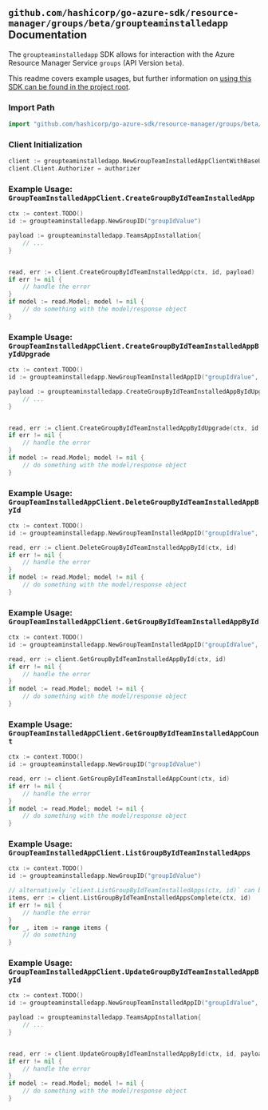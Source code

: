 
## `github.com/hashicorp/go-azure-sdk/resource-manager/groups/beta/groupteaminstalledapp` Documentation

The `groupteaminstalledapp` SDK allows for interaction with the Azure Resource Manager Service `groups` (API Version `beta`).

This readme covers example usages, but further information on [using this SDK can be found in the project root](https://github.com/hashicorp/go-azure-sdk/tree/main/docs).

### Import Path

```go
import "github.com/hashicorp/go-azure-sdk/resource-manager/groups/beta/groupteaminstalledapp"
```


### Client Initialization

```go
client := groupteaminstalledapp.NewGroupTeamInstalledAppClientWithBaseURI("https://management.azure.com")
client.Client.Authorizer = authorizer
```


### Example Usage: `GroupTeamInstalledAppClient.CreateGroupByIdTeamInstalledApp`

```go
ctx := context.TODO()
id := groupteaminstalledapp.NewGroupID("groupIdValue")

payload := groupteaminstalledapp.TeamsAppInstallation{
	// ...
}


read, err := client.CreateGroupByIdTeamInstalledApp(ctx, id, payload)
if err != nil {
	// handle the error
}
if model := read.Model; model != nil {
	// do something with the model/response object
}
```


### Example Usage: `GroupTeamInstalledAppClient.CreateGroupByIdTeamInstalledAppByIdUpgrade`

```go
ctx := context.TODO()
id := groupteaminstalledapp.NewGroupTeamInstalledAppID("groupIdValue", "teamsAppInstallationIdValue")

payload := groupteaminstalledapp.CreateGroupByIdTeamInstalledAppByIdUpgradeRequest{
	// ...
}


read, err := client.CreateGroupByIdTeamInstalledAppByIdUpgrade(ctx, id, payload)
if err != nil {
	// handle the error
}
if model := read.Model; model != nil {
	// do something with the model/response object
}
```


### Example Usage: `GroupTeamInstalledAppClient.DeleteGroupByIdTeamInstalledAppById`

```go
ctx := context.TODO()
id := groupteaminstalledapp.NewGroupTeamInstalledAppID("groupIdValue", "teamsAppInstallationIdValue")

read, err := client.DeleteGroupByIdTeamInstalledAppById(ctx, id)
if err != nil {
	// handle the error
}
if model := read.Model; model != nil {
	// do something with the model/response object
}
```


### Example Usage: `GroupTeamInstalledAppClient.GetGroupByIdTeamInstalledAppById`

```go
ctx := context.TODO()
id := groupteaminstalledapp.NewGroupTeamInstalledAppID("groupIdValue", "teamsAppInstallationIdValue")

read, err := client.GetGroupByIdTeamInstalledAppById(ctx, id)
if err != nil {
	// handle the error
}
if model := read.Model; model != nil {
	// do something with the model/response object
}
```


### Example Usage: `GroupTeamInstalledAppClient.GetGroupByIdTeamInstalledAppCount`

```go
ctx := context.TODO()
id := groupteaminstalledapp.NewGroupID("groupIdValue")

read, err := client.GetGroupByIdTeamInstalledAppCount(ctx, id)
if err != nil {
	// handle the error
}
if model := read.Model; model != nil {
	// do something with the model/response object
}
```


### Example Usage: `GroupTeamInstalledAppClient.ListGroupByIdTeamInstalledApps`

```go
ctx := context.TODO()
id := groupteaminstalledapp.NewGroupID("groupIdValue")

// alternatively `client.ListGroupByIdTeamInstalledApps(ctx, id)` can be used to do batched pagination
items, err := client.ListGroupByIdTeamInstalledAppsComplete(ctx, id)
if err != nil {
	// handle the error
}
for _, item := range items {
	// do something
}
```


### Example Usage: `GroupTeamInstalledAppClient.UpdateGroupByIdTeamInstalledAppById`

```go
ctx := context.TODO()
id := groupteaminstalledapp.NewGroupTeamInstalledAppID("groupIdValue", "teamsAppInstallationIdValue")

payload := groupteaminstalledapp.TeamsAppInstallation{
	// ...
}


read, err := client.UpdateGroupByIdTeamInstalledAppById(ctx, id, payload)
if err != nil {
	// handle the error
}
if model := read.Model; model != nil {
	// do something with the model/response object
}
```
